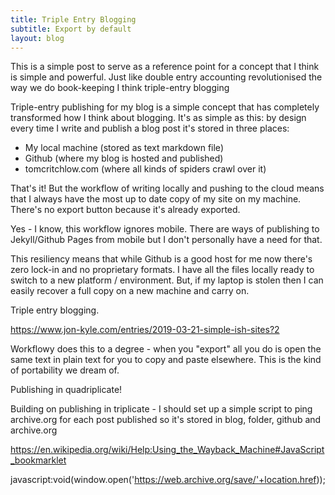 ```yaml
---
title: Triple Entry Blogging
subtitle: Export by default
layout: blog
---
```


This is a simple post to serve as a reference point for a concept that I think is simple and powerful. Just like double entry accounting revolutionised the way we do book-keeping I think triple-entry blogging 

Triple-entry publishing for my blog is a simple concept that has completely transformed how I think about blogging. It's as simple as this: by design every time I write and publish a blog post it's stored in three places:

- My local machine (stored as text markdown file)
- Github (where my blog is hosted and published)
- tomcritchlow.com (where all kinds of spiders crawl over it)

That's it! But the workflow of writing locally and pushing to the cloud means that I always have the most up to date copy of my site on my machine. There's no export button because it's already exported.

Yes - I know, this workflow ignores mobile. There are ways of publishing to Jekyll/Github Pages from mobile but I don't personally have a need for that.

This resiliency means that while Github is a good host for me now there's zero lock-in and no proprietary formats. I have all the files locally ready to switch to a new platform / environment. But, if my laptop is stolen then I can easily recover a full copy on a new machine and carry on.

Triple entry blogging.

https://www.jon-kyle.com/entries/2019-03-21-simple-ish-sites?2

Workflowy does this to a degree - when you "export" all you do is open the same text in plain text for you to copy and paste elsewhere. This is the kind of portability we dream of.


Publishing in quadriplicate!

Building on publishing in triplicate - I should set up a simple script to ping archive.org for each post published so it's stored in blog, folder, github and archive.org

https://en.wikipedia.org/wiki/Help:Using_the_Wayback_Machine#JavaScript_bookmarklet

javascript:void(window.open('https://web.archive.org/save/'+location.href));
